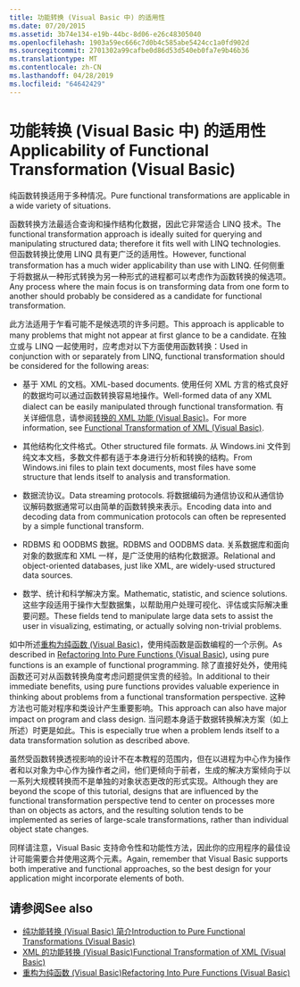 ```yaml
---
title: 功能转换 (Visual Basic 中) 的适用性
ms.date: 07/20/2015
ms.assetid: 3b74e134-e19b-44bc-8d06-e26c48305040
ms.openlocfilehash: 1903a59ec666c7d0b4c585abe5424cc1a0fd902d
ms.sourcegitcommit: 2701302a99cafbe0d86d53d540eb0fa7e9b46b36
ms.translationtype: MT
ms.contentlocale: zh-CN
ms.lasthandoff: 04/28/2019
ms.locfileid: "64642429"
---
```

# <a name="applicability-of-functional-transformation-visual-basic"></a><span data-ttu-id="fb81e-102">功能转换 (Visual Basic 中) 的适用性</span><span class="sxs-lookup"><span data-stu-id="fb81e-102">Applicability of Functional Transformation (Visual Basic)</span></span>
<span data-ttu-id="fb81e-103">纯函数转换适用于多种情况。</span><span class="sxs-lookup"><span data-stu-id="fb81e-103">Pure functional transformations are applicable in a wide variety of situations.</span></span>  
  
 <span data-ttu-id="fb81e-104">函数转换方法最适合查询和操作结构化数据，因此它非常适合 LINQ 技术。</span><span class="sxs-lookup"><span data-stu-id="fb81e-104">The functional transformation approach is ideally suited for querying and manipulating structured data; therefore it fits well with LINQ technologies.</span></span> <span data-ttu-id="fb81e-105">但函数转换比使用 LINQ 具有更广泛的适用性。</span><span class="sxs-lookup"><span data-stu-id="fb81e-105">However, functional transformation has a much wider applicability than use with LINQ.</span></span> <span data-ttu-id="fb81e-106">任何侧重于将数据从一种形式转换为另一种形式的进程都可以考虑作为函数转换的候选项。</span><span class="sxs-lookup"><span data-stu-id="fb81e-106">Any process where the main focus is on transforming data from one form to another should probably be considered as a candidate for functional transformation.</span></span>  
  
 <span data-ttu-id="fb81e-107">此方法适用于乍看可能不是候选项的许多问题。</span><span class="sxs-lookup"><span data-stu-id="fb81e-107">This approach is applicable to many problems that might not appear at first glance to be a candidate.</span></span> <span data-ttu-id="fb81e-108">在独立或与 LINQ 一起使用时，应考虑对以下方面使用函数转换：</span><span class="sxs-lookup"><span data-stu-id="fb81e-108">Used in conjunction with or separately from LINQ, functional transformation should be considered for the following areas:</span></span>  
  
- <span data-ttu-id="fb81e-109">基于 XML 的文档。</span><span class="sxs-lookup"><span data-stu-id="fb81e-109">XML-based documents.</span></span> <span data-ttu-id="fb81e-110">使用任何 XML 方言的格式良好的数据均可以通过函数转换容易地操作。</span><span class="sxs-lookup"><span data-stu-id="fb81e-110">Well-formed data of any XML dialect can be easily manipulated through functional transformation.</span></span> <span data-ttu-id="fb81e-111">有关详细信息，请参阅[转换的 XML 功能 (Visual Basic)](../../../../visual-basic/programming-guide/concepts/linq/functional-transformation-of-xml.md)。</span><span class="sxs-lookup"><span data-stu-id="fb81e-111">For more information, see [Functional Transformation of XML (Visual Basic)](../../../../visual-basic/programming-guide/concepts/linq/functional-transformation-of-xml.md).</span></span>  
  
- <span data-ttu-id="fb81e-112">其他结构化文件格式。</span><span class="sxs-lookup"><span data-stu-id="fb81e-112">Other structured file formats.</span></span> <span data-ttu-id="fb81e-113">从 Windows.ini 文件到纯文本文档，多数文件都有适于本身进行分析和转换的结构。</span><span class="sxs-lookup"><span data-stu-id="fb81e-113">From Windows.ini files to plain text documents, most files have some structure that lends itself to analysis and transformation.</span></span>  
  
- <span data-ttu-id="fb81e-114">数据流协议。</span><span class="sxs-lookup"><span data-stu-id="fb81e-114">Data streaming protocols.</span></span> <span data-ttu-id="fb81e-115">将数据编码为通信协议和从通信协议解码数据通常可以由简单的函数转换来表示。</span><span class="sxs-lookup"><span data-stu-id="fb81e-115">Encoding data into and decoding data from communication protocols can often be represented by a simple functional transform.</span></span>  
  
- <span data-ttu-id="fb81e-116">RDBMS 和 OODBMS 数据。</span><span class="sxs-lookup"><span data-stu-id="fb81e-116">RDBMS and OODBMS data.</span></span> <span data-ttu-id="fb81e-117">关系数据库和面向对象的数据库和 XML 一样，是广泛使用的结构化数据源。</span><span class="sxs-lookup"><span data-stu-id="fb81e-117">Relational and object-oriented databases, just like XML, are widely-used structured data sources.</span></span>  
  
- <span data-ttu-id="fb81e-118">数学、统计和科学解决方案。</span><span class="sxs-lookup"><span data-stu-id="fb81e-118">Mathematic, statistic, and science solutions.</span></span> <span data-ttu-id="fb81e-119">这些字段适用于操作大型数据集，以帮助用户处理可视化、评估或实际解决重要问题。</span><span class="sxs-lookup"><span data-stu-id="fb81e-119">These fields tend to manipulate large data sets to assist the user in visualizing, estimating, or actually solving non-trivial problems.</span></span>  
  
 <span data-ttu-id="fb81e-120">如中所述[重构为纯函数 (Visual Basic)](../../../../visual-basic/programming-guide/concepts/linq/refactoring-into-pure-functions.md)，使用纯函数是函数编程的一个示例。</span><span class="sxs-lookup"><span data-stu-id="fb81e-120">As described in [Refactoring Into Pure Functions (Visual Basic)](../../../../visual-basic/programming-guide/concepts/linq/refactoring-into-pure-functions.md), using pure functions is an example of functional programming.</span></span> <span data-ttu-id="fb81e-121">除了直接好处外，使用纯函数还可对从函数转换角度考虑问题提供宝贵的经验。</span><span class="sxs-lookup"><span data-stu-id="fb81e-121">In additional to their immediate benefits, using pure functions provides valuable experience in thinking about problems from a functional transformation perspective.</span></span> <span data-ttu-id="fb81e-122">这种方法也可能对程序和类设计产生重要影响。</span><span class="sxs-lookup"><span data-stu-id="fb81e-122">This approach can also have major impact on program and class design.</span></span> <span data-ttu-id="fb81e-123">当问题本身适于数据转换解决方案（如上所述）时更是如此。</span><span class="sxs-lookup"><span data-stu-id="fb81e-123">This is especially true when a problem lends itself to a data transformation solution as described above.</span></span>  
  
 <span data-ttu-id="fb81e-124">虽然受函数转换透视影响的设计不在本教程的范围内，但在以进程为中心作为操作者和以对象为中心作为操作者之间，他们更倾向于前者，生成的解决方案倾向于以一系列大规模转换而不是单独的对象状态更改的形式实现。</span><span class="sxs-lookup"><span data-stu-id="fb81e-124">Although they are beyond the scope of this tutorial, designs that are influenced by the functional transformation perspective tend to center on processes more than on objects as actors, and the resulting solution tends to be implemented as series of large-scale transformations, rather than individual object state changes.</span></span>  
  
 <span data-ttu-id="fb81e-125">同样请注意，Visual Basic 支持命令性和功能性方法，因此你的应用程序的最佳设计可能需要合并使用这两个元素。</span><span class="sxs-lookup"><span data-stu-id="fb81e-125">Again, remember that Visual Basic supports both imperative and functional approaches, so the best design for your application might incorporate elements of both.</span></span>  
  
## <a name="see-also"></a><span data-ttu-id="fb81e-126">请参阅</span><span class="sxs-lookup"><span data-stu-id="fb81e-126">See also</span></span>

- [<span data-ttu-id="fb81e-127">纯功能转换 (Visual Basic) 简介</span><span class="sxs-lookup"><span data-stu-id="fb81e-127">Introduction to Pure Functional Transformations (Visual Basic)</span></span>](../../../../visual-basic/programming-guide/concepts/linq/introduction-to-pure-functional-transformations.md)
- [<span data-ttu-id="fb81e-128">XML 的功能转换 (Visual Basic)</span><span class="sxs-lookup"><span data-stu-id="fb81e-128">Functional Transformation of XML (Visual Basic)</span></span>](../../../../visual-basic/programming-guide/concepts/linq/functional-transformation-of-xml.md)
- [<span data-ttu-id="fb81e-129">重构为纯函数 (Visual Basic)</span><span class="sxs-lookup"><span data-stu-id="fb81e-129">Refactoring Into Pure Functions (Visual Basic)</span></span>](../../../../visual-basic/programming-guide/concepts/linq/refactoring-into-pure-functions.md)
